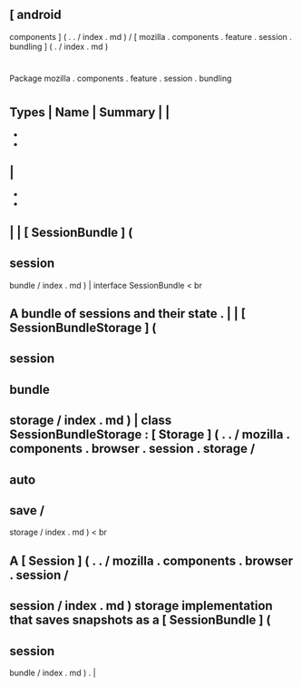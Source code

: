 [
android
-
components
]
(
.
.
/
index
.
md
)
/
[
mozilla
.
components
.
feature
.
session
.
bundling
]
(
.
/
index
.
md
)
#
#
Package
mozilla
.
components
.
feature
.
session
.
bundling
#
#
#
Types
|
Name
|
Summary
|
|
-
-
-
|
-
-
-
|
|
[
SessionBundle
]
(
-
session
-
bundle
/
index
.
md
)
|
interface
SessionBundle
<
br
>
A
bundle
of
sessions
and
their
state
.
|
|
[
SessionBundleStorage
]
(
-
session
-
bundle
-
storage
/
index
.
md
)
|
class
SessionBundleStorage
:
[
Storage
]
(
.
.
/
mozilla
.
components
.
browser
.
session
.
storage
/
-
auto
-
save
/
-
storage
/
index
.
md
)
<
br
>
A
[
Session
]
(
.
.
/
mozilla
.
components
.
browser
.
session
/
-
session
/
index
.
md
)
storage
implementation
that
saves
snapshots
as
a
[
SessionBundle
]
(
-
session
-
bundle
/
index
.
md
)
.
|
